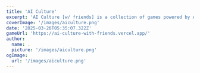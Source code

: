 ```yaml
---
title: 'AI Culture'
excerpt: 'AI Culture [w/ friends] is a collection of games powered by AI that tests your cultural knowledge.'
coverImage: '/images/aiculture.png'
date: '2025-03-26T05:35:07.322Z'
gameUrl: 'https://ai-culture-with-friends.vercel.app/'
author:
  name: .
  picture: '/images/aiculture.png'
ogImage:
  url: '/images/aiculture.png'
---
```


